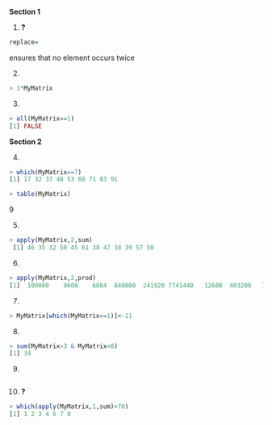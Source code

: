 **Section 1**

1. **?**
````R
replace=
````
ensures that no element occurs twice

2.
````R
> 1*MyMatrix
````

3.
````R
> all(MyMatrix==1)
[1] FALSE
````

**Section 2**

4.
````R
> which(MyMatrix==7)
[1] 17 32 37 48 53 60 71 83 91

> table(MyMatrix)
````
9

5.
````R
> apply(MyMatrix,2,sum)
 [1] 46 35 32 50 45 61 38 47 38 39 57 50
 ````
 
 6.
 ````R
 > apply(MyMatrix,2,prod)
 [1]  100000    9600    6804  840000  241920 7741440   12600  403200   70000   38880 4408992 1008000
````

7.
````R
> MyMatrix[which(MyMatrix==1)]<-11
````

8.
````R
> sum(MyMatrix>3 & MyMatrix<8)
[1] 34
````

9.
````R

````

10. **?**
````R
> which(apply(MyMatrix,1,sum)>70)
[1] 1 2 3 4 6 7 8

````
